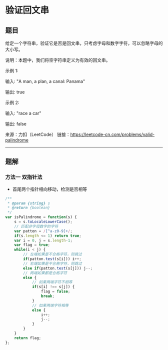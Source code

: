 # 验证回文串

## 题目

给定一个字符串，验证它是否是回文串，只考虑字母和数字字符，可以忽略字母的大小写。

说明：本题中，我们将空字符串定义为有效的回文串。

示例 1:

输入: "A man, a plan, a canal: Panama"

输出: true

示例 2:

输入: "race a car"

输出: false

来源：力扣（LeetCode）
链接：https://leetcode-cn.com/problems/valid-palindrome

---

## 题解

### 方法一 双指针法

- 首尾两个指针相向移动，检测是否相等

```javascript
/**
 * @param {string} s
 * @return {boolean}
 */
var isPalindrome = function(s) {
    s = s.toLocaleLowerCase();
    // 匹配非字母数字的字符
    var patton = /[^a-z0-9]+/;
    if(s.length <= 1) return true;
    var i = 0, j = s.length-1;
    var flag = true;
    while(i < j) {
        // 左端如果是不合格字符，则跳过
        if(patton.test(s[i])) i++;
        // 右端如果是不合格字符，则跳过
        else if(patton.test(s[j])) j--;
        // 两端如果都是合格字符
        else {
            // 如果两端字符不相等
            if(s[i] !== s[j]) {
                flag = false;
                break;
            }
            // 如果两端字符相等
            else {
                i++;
                j--;
            }
        }
    }
    return flag;
};
```
